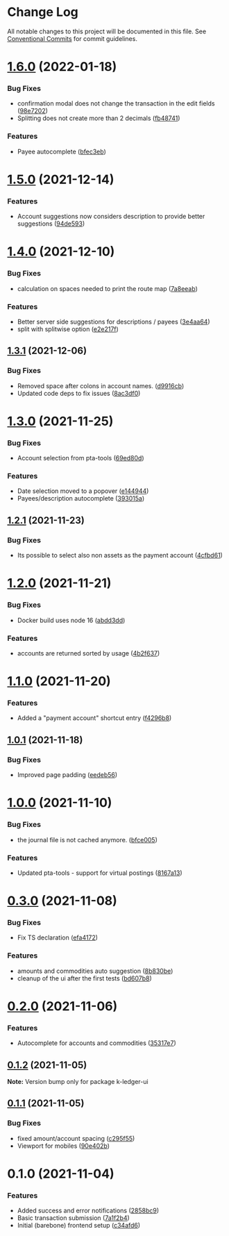 # Change Log

All notable changes to this project will be documented in this file.
See [Conventional Commits](https://conventionalcommits.org) for commit guidelines.

# [1.6.0](https://github.com/kajyr/k-ledger-ui/compare/v1.5.0...v1.6.0) (2022-01-18)


### Bug Fixes

* confirmation modal does not change the transaction in the edit fields ([98e7202](https://github.com/kajyr/k-ledger-ui/commit/98e72028a2f1165e7b1bb26a152c23747e4874ce))
* Splitting does not create more than 2 decimals ([fb48741](https://github.com/kajyr/k-ledger-ui/commit/fb48741e62b853203e510f9b5f1cf6edf2620c78))


### Features

* Payee autocomplete ([bfec3eb](https://github.com/kajyr/k-ledger-ui/commit/bfec3ebbb9526a3be710d04cb90529e5857ff82d))





# [1.5.0](https://github.com/kajyr/k-ledger-ui/compare/v1.4.0...v1.5.0) (2021-12-14)


### Features

* Account suggestions now considers description to provide better suggestions ([94de593](https://github.com/kajyr/k-ledger-ui/commit/94de59321fa1d1643f81c89a62f0727d12530f4e))





# [1.4.0](https://github.com/kajyr/k-ledger-ui/compare/v1.3.1...v1.4.0) (2021-12-10)

### Bug Fixes

- calculation on spaces needed to print the route map ([7a8eeab](https://github.com/kajyr/k-ledger-ui/commit/7a8eeab561f5e3cca6413dc6846b2836bd8998b1))

### Features

- Better server side suggestions for descriptions / payees ([3e4aa64](https://github.com/kajyr/k-ledger-ui/commit/3e4aa64d0c7ad90887794836db1d366401f51547))
- split with splitwise option ([e2e217f](https://github.com/kajyr/k-ledger-ui/commit/e2e217f02cd8fc196cd9f3a46b55540c113c278a))

## [1.3.1](https://github.com/kajyr/k-ledger-ui/compare/v1.3.0...v1.3.1) (2021-12-06)

### Bug Fixes

- Removed space after colons in account names. ([d9916cb](https://github.com/kajyr/k-ledger-ui/commit/d9916cb01ef6136f557fb88cd30a1aa46ac09980))
- Updated code deps to fix issues ([8ac3df0](https://github.com/kajyr/k-ledger-ui/commit/8ac3df09b5c9391c3a9afdae224e1cc31f9e2830))

# [1.3.0](https://github.com/kajyr/diario.blue/compare/v1.2.1...v1.3.0) (2021-11-25)

### Bug Fixes

- Account selection from pta-tools ([69ed80d](https://github.com/kajyr/diario.blue/commit/69ed80d0e115614f3931416438074e907576b730))

### Features

- Date selection moved to a popover ([e144944](https://github.com/kajyr/diario.blue/commit/e14494437389de80705eb04e9e1f3ecd9464cec3))
- Payees/description autocomplete ([393015a](https://github.com/kajyr/diario.blue/commit/393015a50d72d2b25ec6c269d9a8ddb9e72cc85f))

## [1.2.1](https://github.com/kajyr/k-ledger-ui/compare/v1.2.0...v1.2.1) (2021-11-23)

### Bug Fixes

- Its possible to select also non assets as the payment account ([4cfbd61](https://github.com/kajyr/k-ledger-ui/commit/4cfbd61e04bab9b8a2b5bd323bb0bcf20bd16c80))

# [1.2.0](https://github.com/kajyr/k-ledger-ui/compare/v1.1.0...v1.2.0) (2021-11-21)

### Bug Fixes

- Docker build uses node 16 ([abdd3dd](https://github.com/kajyr/k-ledger-ui/commit/abdd3dda164e866ecb444540daf0904aa21a8802))

### Features

- accounts are returned sorted by usage ([4b2f637](https://github.com/kajyr/k-ledger-ui/commit/4b2f6371a360d1089d22fade19e7ca7a93812aa0))

# [1.1.0](https://github.com/kajyr/k-ledger-ui/compare/v1.0.1...v1.1.0) (2021-11-20)

### Features

- Added a "payment account" shortcut entry ([f4296b8](https://github.com/kajyr/k-ledger-ui/commit/f4296b8a5e2a61e8f499bff4b2d1ac325dd5f157))

## [1.0.1](https://github.com/kajyr/k-ledger-ui/compare/v1.0.0...v1.0.1) (2021-11-18)

### Bug Fixes

- Improved page padding ([eedeb56](https://github.com/kajyr/k-ledger-ui/commit/eedeb56484f2664f540cacd59c5f7f5083597089))

# [1.0.0](https://github.com/kajyr/k-ledger-ui/compare/v0.3.0...v1.0.0) (2021-11-10)

### Bug Fixes

- the journal file is not cached anymore. ([bfce005](https://github.com/kajyr/k-ledger-ui/commit/bfce005d1e305364871a8e218490304012090149))

### Features

- Updated pta-tools - support for virtual postings ([8167a13](https://github.com/kajyr/k-ledger-ui/commit/8167a131164ba5835b9ce20264e1181123855e89))

# [0.3.0](https://github.com/kajyr/k-ledger-ui/compare/v0.2.0...v0.3.0) (2021-11-08)

### Bug Fixes

- Fix TS declaration ([efa4172](https://github.com/kajyr/k-ledger-ui/commit/efa417250cdfa2aeb9cdb511ed1c8f7b5ca5f820))

### Features

- amounts and commodities auto suggestion ([8b830be](https://github.com/kajyr/k-ledger-ui/commit/8b830be2835186ce8a348c6eb469ba614852f31e))
- cleanup of the ui after the first tests ([bd607b8](https://github.com/kajyr/k-ledger-ui/commit/bd607b80eaea1badc3c1e8b57f7fd7a8fc15ebf2))

# [0.2.0](https://github.com/kajyr/k-ledger-ui/compare/v0.1.2...v0.2.0) (2021-11-06)

### Features

- Autocomplete for accounts and commodities ([35317e7](https://github.com/kajyr/k-ledger-ui/commit/35317e750a846d68eb9f30b22f1a591deb639cd1))

## [0.1.2](https://github.com/kajyr/k-ledger-ui/compare/v0.1.1...v0.1.2) (2021-11-05)

**Note:** Version bump only for package k-ledger-ui

## [0.1.1](https://github.com/kajyr/diario.blue/compare/v0.1.0...v0.1.1) (2021-11-05)

### Bug Fixes

- fixed amount/account spacing ([c295f55](https://github.com/kajyr/diario.blue/commit/c295f55b2e726ead643e70b6f45ebd0c5cdde0ce))
- Viewport for mobiles ([90e402b](https://github.com/kajyr/diario.blue/commit/90e402ba705bc50f10cfda9040124954fdcafdb3))

# 0.1.0 (2021-11-04)

### Features

- Added success and error notifications ([2858bc9](https://github.com/kajyr/k-ledger-ui/commit/2858bc999fdc65e2a1cfcab8c8babafc191843df))
- Basic transaction submission ([7a1f2b4](https://github.com/kajyr/k-ledger-ui/commit/7a1f2b4efba3ac2dce9edd8e4fce6041b970cf53))
- Initial (barebone) frontend setup ([c34afd6](https://github.com/kajyr/k-ledger-ui/commit/c34afd6d1f04fddb4494f7a59ab8521c9db867b2))
